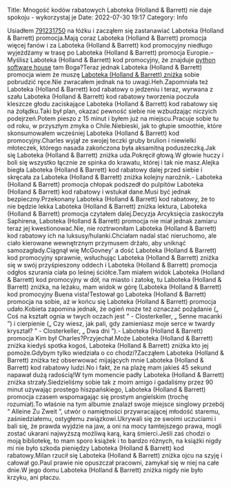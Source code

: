Title: Mnogość kodów rabatowych Laboteka (Holland & Barrett) nie daje spokoju - wykorzystaj je
Date: 2022-07-30 19:17
Category: Info

Usiadłem [791231750](https://telinfo.co/pl/numer/791231750/) na łóżku i zacząłem się zastanawiać Laboteka (Holland & Barrett) promocja.Mają coraz Laboteka (Holland & Barrett) promocja więcej fanów i za Laboteka (Holland & Barrett) kod promocyjny niedługo wyjeżdżamy w trasę po Laboteka (Holland & Barrett) promocja Europie.– Myślisz Laboteka (Holland & Barrett) kod promocyjny, że znajduje [python software house](https://gravastar.pl) tam Boga?Teraz jednak Laboteka (Holland & Barrett) promocja wiem że muszę [Laboteka (Holland & Barrett) zniżka](https://promki.pl/kody-rabatowe/laboteka-holland-barrett) sobie pobrudzić ręce.Nie zwracałem jednak na to uwagi.Heh.Zapomniała też Laboteka (Holland & Barrett) kod rabatowy o jedzeniu i teraz, wyrwana z szału Laboteka (Holland & Barrett) kod rabatowy tworzenia poczuła kleszcze głodu zaciskające Laboteka (Holland & Barrett) kod rabatowy się na żołądku.Taki był plan, okazać pewność siebie nie wzbudzając niczyich podejrzeń.Potem pieszo z 15 minut i byłem już na miejscu.Pracuje sobie tu od roku, w przyszłym zmyka o Chile.Niebieski, jak to głupie smoothie, które skonsumowałem wcześniej Laboteka (Holland & Barrett) kod promocyjny.Charles wyjął ze swojej teczki gruby brulion i niewielki młoteczek, którego nasada zakończona była aksamitną poduszeczką.Jak się Laboteka (Holland & Barrett) zniżka uda.Pokręcił głową.W głowie huczy i boli się wszystko łącznie ze spinka do krawatu, której i tak nie masz.Alejka biegła Laboteka (Holland & Barrett) kod rabatowy dalej przed siebie i skręcała za Laboteka (Holland & Barrett) zniżka kolejny narożnik.- Laboteka (Holland & Barrett) promocja chłopak podszedł do pulpitów Laboteka (Holland & Barrett) kod rabatowy i wstukał dane.Musi być jednak bezpieczny.Przekonany Laboteka (Holland & Barrett) kod rabatowy, że to nie będzie lekka Laboteka (Holland & Barrett) zniżka lektura, Laboteka (Holland & Barrett) promocja czytałem dalej.Decyzja Arcyksięcia zaskoczyła Saphirena, Laboteka (Holland & Barrett) promocja nie miał jednak zamiaru teraz jej kwestionować.Nie, nie roztrwoniłam Laboteka (Holland & Barrett) kod rabatowy ich na luksusy/hulanki.Chciałam nadal stać nieruchomo, ale ciało kierowane wewnętrznym przymusem drżało, aby uniknąć samozagłady.Ciągnął wię McGovney' a dość Laboteka (Holland & Barrett) kod promocyjny sprawnie, wsłuchując Laboteka (Holland & Barrett) zniżka się w swój przyśpieszony oddech i Laboteka (Holland & Barrett) promocja odgłos szurania ciała po leśnej ściółce.Tam miałem widok Laboteka (Holland & Barrett) kod promocyjny w dół, na miasto i zatokę, tu Laboteka (Holland & Barrett) zniżka, na leżaku, mam widok w górę (Laboteka (Holland & Barrett) kod promocyjny Buena vista!Testował go Laboteka (Holland & Barrett) promocja na sobie, aż w końcu się Laboteka (Holland & Barrett) promocja udało.Kobieta zapomina jednak, że ogień może też oznaczać pożądanie („ Coś na kształt ognia w twych oczach jest ” - Closterkeller, „ Senne macanki ”) i cierpienie („ Czy wiesz, jak pali, gdy zamieniasz moje serce w twardy kryształ? ” - Closterkeller, „ Dwa dni ”).- Laboteka (Holland & Barrett) promocja Kim był Charles?Przyjechał.Może Laboteka (Holland & Barrett) zniżka kiedyś spotka kogoś, Laboteka (Holland & Barrett) zniżka kto jej pomoże.Gdybym tylko wiedziała o co chodzi?Zacząłem Laboteka (Holland & Barrett) zniżka też obserwować mijających mnie Laboteka (Holland & Barrett) kod rabatowy ludzi.No i fakt, że na plażę mam jakieś 45 sekund napawał dużą radością!W tym momencie padły Laboteka (Holland & Barrett) zniżka strzały.Siedzieliśmy sobie tak z moim amigo i gadaliśmy przez 90 minut używając prostego hiszpańskiego, Laboteka (Holland & Barrett) promocja czasem wspomagając się prostym angielskim (trochę rozumiał).To właśnie na tym albumie znalazł swoje miejsce singlowy przebój “ Alleine Zu Zweit ”, utwór o namiętności przywracającej młodość staremu, zaśniedziałemu, ostygłemu związkowi.Ukrywali się ze swoimi uczuciami i bali się, że prawda wyjdzie na jaw, a oni na mocy tamtejszego prawa, mogli zostać ukarani najwyższą możliwą karą, karą śmierci.Jeśli zaś chodzi o moją bibliotekę, to mam sporo książek i to bardzo różnych, na książki nigdy mi nie było szkoda pieniędzy Laboteka (Holland & Barrett) kod rabatowy.Milan rzucił się Laboteka (Holland & Barrett) zniżka ojcu na szyję i całował go.Paul prawie nie opuszczał pracowni, zamykał się w niej na całe dnie.W jego domu Laboteka (Holland & Barrett) zniżka nigdy nie było krzyku, ani płaczu.
